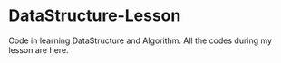 # DataStructure-Lesson
Code in learning DataStructure and Algorithm.
All the codes during my lesson are here.
